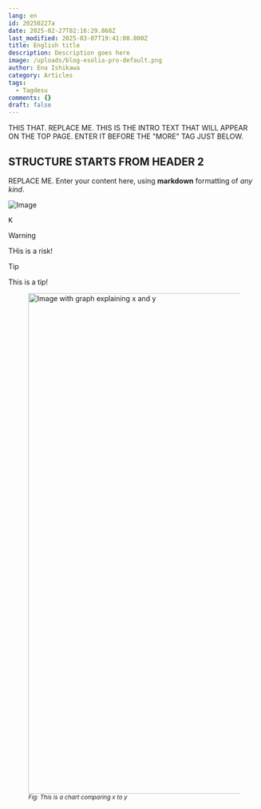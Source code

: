 ```yaml
---
lang: en
id: 20250227a
date: 2025-02-27T02:16:29.868Z
last_modified: 2025-03-07T19:41:00.000Z
title: English title
description: Description goes here
image: /uploads/blog-esolia-pro-default.png
author: Ena Ishikawa
category: Articles
tags:
  - Tagdesu
comments: {}
draft: false
---
```

THIS THAT. REPLACE ME. THIS IS THE INTRO TEXT THAT WILL APPEAR ON THE TOP PAGE. ENTER IT BEFORE THE "MORE" TAG JUST BELOW. 

<!--more-->

## STRUCTURE STARTS FROM HEADER 2
REPLACE ME. Enter your content here, using **markdown** formatting of _any kind_.

![Image](/uploads/20180416a-telework-01.png)

<kbd>K</kbd>

> [!WARNING]
> THis is a risk!

> [!TIP]
> This is a tip!

<figure class="">
  <img class="" alt="Image with graph explaining x and y" src="/uploads/20180416a-telework-01.png" width="1000px" transform-images="avif webp png jpeg 1000@2">
  <figcaption><small><em>Fig: This is a chart comparing x to y</em></small></figcaption>
</figure>


